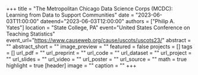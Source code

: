 +++ 
title = "The Metropolitan Chicago Data Science Corps (MCDC): Learning from Data to Support Communities" 
date = "2023-06-03T11:00:00" dateend="2023-06-03T12:00:00" 
authors = ["Philip A. Yates"] 
location = "State College, PA" 
event="United States Conference on Teaching Statistics" 
event_url="https://www.causeweb.org/cause/uscots/uscots23/" 
abstract = "" 
abstract_short = "" 
image_preview = "" featured = false projects = [] tags = [] 
url_pdf = "" 
url_preprint = "" url_code = "" url_dataset = "" url_project = "" url_slides = "" url_video = "" 
url_poster = "" 
url_source = "" math = true highlight = true [header] image = "" caption = "" 
+++
